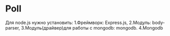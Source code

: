 # Poll
Для node.js нужно установить:
  1.Фреймворк: Express.js,
  2.Модуль: body-parser,
  3.Модуль(драйвер)для работы с mongodb: mongodb.
  4.Mongodb
